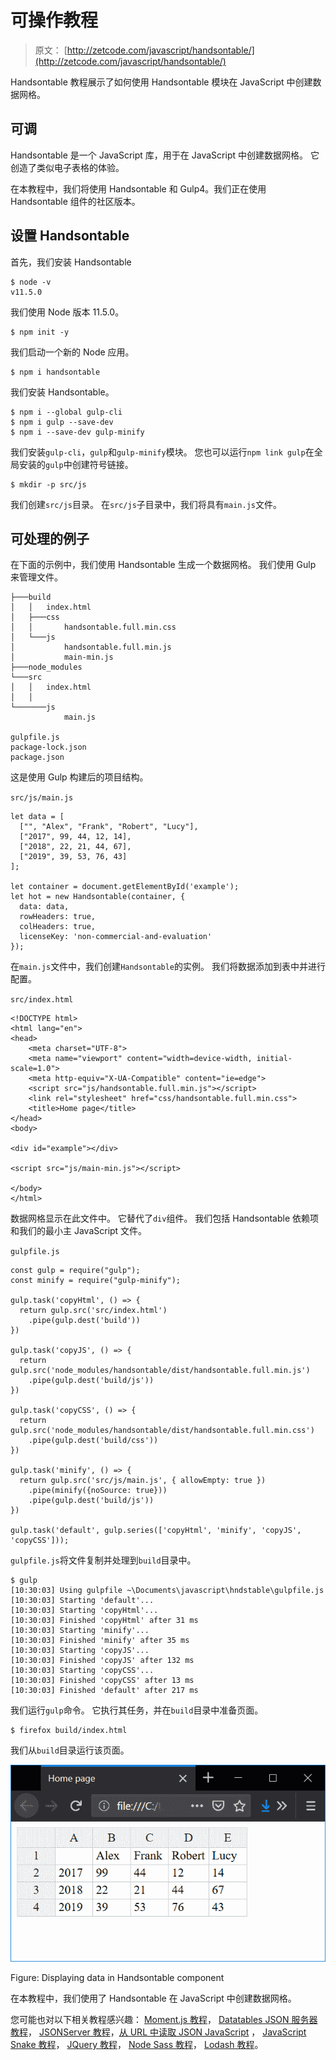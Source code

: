 # 可操作教程

> 原文： [http://zetcode.com/javascript/handsontable/](http://zetcode.com/javascript/handsontable/)

Handsontable 教程展示了如何使用 Handsontable 模块在 JavaScript 中创建数据网格。

## 可调

Handsontable 是一个 JavaScript 库，用于在 JavaScript 中创建数据网格。 它创造了类似电子表格的体验。

在本教程中，我们将使用 Handsontable 和 Gulp4。我们正在使用 Handsontable 组件的社区版本。

## 设置 Handsontable

首先，我们安装 Handsontable

```
$ node -v
v11.5.0

```

我们使用 Node 版本 11.5.0。

```
$ npm init -y

```

我们启动一个新的 Node 应用。

```
$ npm i handsontable 

```

我们安装 Handsontable。

```
$ npm i --global gulp-cli
$ npm i gulp --save-dev
$ npm i --save-dev gulp-minify

```

我们安装`gulp-cli`，`gulp`和`gulp-minify`模块。 您也可以运行`npm link gulp`在全局安装的`gulp`中创建符号链接。

```
$ mkdir -p src/js

```

我们创建`src/js`目录。 在`src/js`子目录中，我们将具有`main.js`文件。

## 可处理的例子

在下面的示例中，我们使用 Handsontable 生成一个数据网格。 我们使用 Gulp 来管理文件。

```
├───build
│   │   index.html
│   ├───css
│   │       handsontable.full.min.css
│   └───js
│           handsontable.full.min.js
│           main-min.js
├───node_modules
└───src
│   │   index.html
│   │
└───────js
            main.js

gulpfile.js
package-lock.json
package.json        

```

这是使用 Gulp 构建后的项目结构。

`src/js/main.js`

```
let data = [
  ["", "Alex", "Frank", "Robert", "Lucy"],
  ["2017", 99, 44, 12, 14],
  ["2018", 22, 21, 44, 67],
  ["2019", 39, 53, 76, 43]
];

let container = document.getElementById('example');
let hot = new Handsontable(container, {
  data: data,
  rowHeaders: true,
  colHeaders: true,
  licenseKey: 'non-commercial-and-evaluation'
});

```

在`main.js`文件中，我们创建`Handsontable`的实例。 我们将数据添加到表中并进行配置。

`src/index.html`

```
<!DOCTYPE html>
<html lang="en">
<head>
    <meta charset="UTF-8">
    <meta name="viewport" content="width=device-width, initial-scale=1.0">
    <meta http-equiv="X-UA-Compatible" content="ie=edge">
    <script src="js/handsontable.full.min.js"></script>
    <link rel="stylesheet" href="css/handsontable.full.min.css">   
    <title>Home page</title>
</head>
<body>

<div id="example"></div>

<script src="js/main-min.js"></script>

</body>
</html>

```

数据网格显示在此文件中。 它替代了`div`组件。 我们包括 Handsontable 依赖项和我们的最小主 JavaScript 文件。

`gulpfile.js`

```
const gulp = require("gulp");
const minify = require("gulp-minify");

gulp.task('copyHtml', () => {
  return gulp.src('src/index.html')
    .pipe(gulp.dest('build'))
})

gulp.task('copyJS', () => {
  return gulp.src('node_modules/handsontable/dist/handsontable.full.min.js')
    .pipe(gulp.dest('build/js'))
})

gulp.task('copyCSS', () => {
  return gulp.src('node_modules/handsontable/dist/handsontable.full.min.css')
    .pipe(gulp.dest('build/css'))
})

gulp.task('minify', () => {
  return gulp.src('src/js/main.js', { allowEmpty: true }) 
    .pipe(minify({noSource: true}))
    .pipe(gulp.dest('build/js'))
})

gulp.task('default', gulp.series(['copyHtml', 'minify', 'copyJS', 'copyCSS']));

```

`gulpfile.js`将文件复制并处理到`build`目录中。

```
$ gulp
[10:30:03] Using gulpfile ~\Documents\javascript\hndstable\gulpfile.js
[10:30:03] Starting 'default'...
[10:30:03] Starting 'copyHtml'...
[10:30:03] Finished 'copyHtml' after 31 ms
[10:30:03] Starting 'minify'...
[10:30:03] Finished 'minify' after 35 ms
[10:30:03] Starting 'copyJS'...
[10:30:03] Finished 'copyJS' after 132 ms
[10:30:03] Starting 'copyCSS'...
[10:30:03] Finished 'copyCSS' after 13 ms
[10:30:03] Finished 'default' after 217 ms  

```

我们运行`gulp`命令。 它执行其任务，并在`build`目录中准备页面。

```
$ firefox build/index.html

```

我们从`build`目录运行该页面。

![Displaying data in Handsontable component](img/d90cf099505f108296a083bd38a2921f.jpg)

Figure: Displaying data in Handsontable component

在本教程中，我们使用了 Handsontable 在 JavaScript 中创建数据网格。

您可能也对以下相关教程感兴趣： [Moment.js 教程](/javascript/momentjs/)， [Datatables JSON 服务器教程](/articles/datatablesjsonserver/)， [JSONServer 教程](/javascript/jsonserver/)，[从 URL 中读取 JSON JavaScript](/articles/javascriptjsonurl/) ， [JavaScript Snake 教程](/javascript/snake/)， [JQuery 教程](/web/jquery/)， [Node Sass 教程](/javascript/nodesass/)， [Lodash 教程](/javascript/lodash/)。
